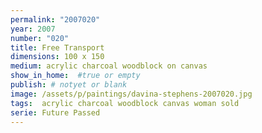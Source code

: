 ```yaml
---
permalink: "2007020"
year: 2007
number: "020"
title: Free Transport
dimensions: 100 x 150
medium: acrylic charcoal woodblock on canvas
show_in_home:  #true or empty
publish: # notyet or blank
image: /assets/p/paintings/davina-stephens-2007020.jpg
tags:  acrylic charcoal woodblock canvas woman sold
serie: Future Passed
---
```

